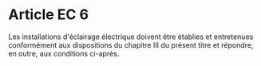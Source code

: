 # Article EC 6

Les installations d'éclairage électrique doivent être établies et entretenues conformément aux dispositions du chapitre III du présent titre et répondre, en outre, aux conditions ci-après.
